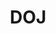 ---
# This topic lives at
# https://digital.gov/topics/doj

# Topic Title
title: "DOJ"

# description — keep it short and clear
summary: ""

# Weight
weight: 1

# For more information on managing topics,
# see https://github.com/GSA/digitalgov.gov/wiki/topics
---